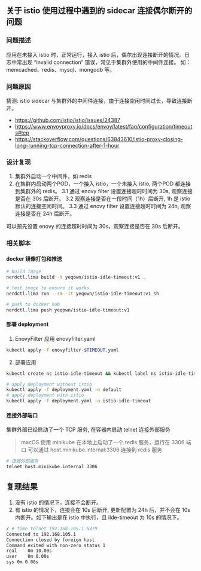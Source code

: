 ## 关于 istio 使用过程中遇到的 sidecar 连接偶尔断开的问题

### 问题描述

应用在未接入 istio 时，正常运行，接入 istio 后，偶尔出现连接断开的情况。日志中常出现 “invalid connection” 错误，常见于集群外使用的中间件连接。
如： memcached、redis、mysql、mongodb 等。

### 问题原因

猜测: istio sidecar 与集群外的中间件连接，由于连接空闲时间过长，导致连接断开。

- https://github.com/istio/istio/issues/24387
- https://www.envoyproxy.io/docs/envoy/latest/faq/configuration/timeouts#tcp
- https://stackoverflow.com/questions/63843610/istio-proxy-closing-long-running-tcp-connection-after-1-hour

### 设计复现

1. 集群外启动一个中间件，如 redis
2. 在集群内启动两个POD，一个接入 istio，一个未接入 istio, 两个POD 都连接到集群外的 redis。
3.1 通过 enovy filter 设置连接超时时间为 30s, 观察连接是否在 30s 后断开。
3.2 观察连接是否在一段时间（1h）后断开, 1h 是 istio 默认的连接空闲时间。
3.3 通过 enovy filter 设置连接超时时间为 24h, 观察连接是否在 24h 后断开。

可以预先设置 enovy 的连接超时时间为 30s，观察连接是否在 30s 后断开。


### 相关脚本

#### docker 镜像打包和推送

```bash
# build image
nerdctl.lima build -t yeqown/istio-idle-timeout:v1 .

# test image to ensure it works
nerdctl.lima run --rm -it yeqown/istio-idle-timeout:v1 sh

# push to docker hub
nerdctl.lima push yeqown/istio-idle-timeout:v1
```

#### 部署 deployment

1. EnovyFilter 应用 enovyfilter.yaml

```bash
kubectl apply -f enovyfilter-$TIMEOUT.yaml
```

2. 部署应用

```bash
kubectl create ns istio-idle-timeout && kubectl label ns istio-idle-timeout istio-injection=enabled

# apply deployment without istio
kubectl apply -f deployment.yaml -n default
# apply deployment with istio
kubectl apply -f deployment.yaml -n istio-idle-timeout
```

#### 连接外部端口

集群外部已经启动了一个 TCP 服务, 在容器内启动 telnet 连接外部服务

> macOS 使用 minikube 在本地上启动了一个 redis 服务，运行在 3306 端口
> 可以通过 host.minikube.internal:3306 连接到 redis 服务

```bash
# 连接外部服务
telnet host.minikube.internal 3306
```

## 复现结果

1. 没有 istio 的情况下，连接不会断开。
2. 有 istio 的情况下，连接会在 10s 后断开, 更新配置为 24h 后，并不会在 10s 内断开。如下输出是在 istio 中执行，且 ilde-timeout 为 10s 的情况下。

```bash
/ # time telnet 192.168.105.1 6379
Connected to 192.168.105.1
Connection closed by foreign host
Command exited with non-zero status 1
real	0m 10.00s
user	0m 0.00s
sys	0m 0.00s
```